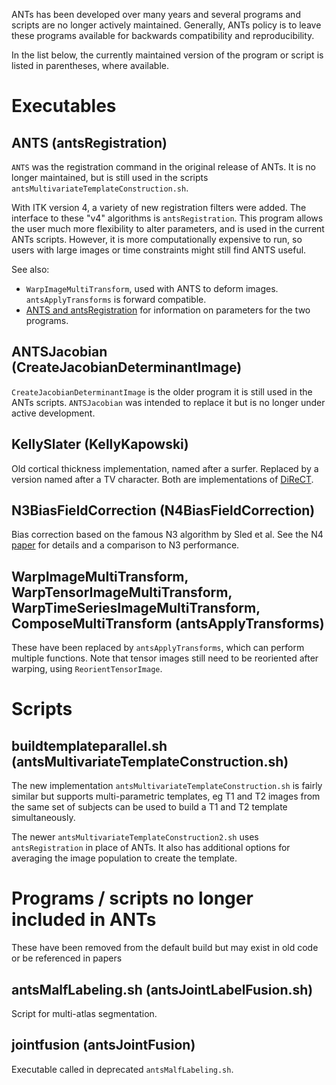 ANTs has been developed over many years and several programs and scripts are no longer actively maintained. Generally, ANTs policy is to leave these programs available for backwards compatibility and reproducibility.

In the list below, the currently maintained version of the program or script is listed in parentheses, where available. 

#  Executables

## ANTS (antsRegistration)

`ANTS` was the registration command in the original release of ANTs. It is no longer maintained, but is still used in the scripts `antsMultivariateTemplateConstruction.sh`. 

With ITK version 4, a variety of new registration filters were added. The interface to these "v4" algorithms is `antsRegistration`. This program allows the user much more flexibility to alter parameters, and is used in the current ANTs scripts. However, it is more computationally expensive to run, so users with large images or time constraints might still find ANTS useful.

See also: 

 * `WarpImageMultiTransform`, used with ANTS to deform images. `antsApplyTransforms` is forward compatible.
 *  [ANTS and antsRegistration](https://github.com/ANTsX/ANTs/wiki/ANTS-and-antsRegistration) for information on parameters for the two programs.


## ANTSJacobian (CreateJacobianDeterminantImage)

`CreateJacobianDeterminantImage` is the older program it is still used in the ANTs scripts. `ANTSJacobian` was intended to replace it but is no longer under active development.


## KellySlater (KellyKapowski) 

Old cortical thickness implementation, named after a surfer. Replaced by a version named after a TV character. Both are implementations of [DiReCT](https://www.ncbi.nlm.nih.gov/pubmed/19150502).


## N3BiasFieldCorrection (N4BiasFieldCorrection)

Bias correction based on the famous N3 algorithm by Sled et al. See the N4 [paper](https://www.ncbi.nlm.nih.gov/pubmed/20378467) for details and a comparison to N3 performance.

   
## WarpImageMultiTransform, WarpTensorImageMultiTransform, WarpTimeSeriesImageMultiTransform, ComposeMultiTransform  (antsApplyTransforms)

These have been replaced by `antsApplyTransforms`, which can perform multiple functions. Note that tensor images still need to be reoriented after warping, using `ReorientTensorImage`.


# Scripts

## buildtemplateparallel.sh (antsMultivariateTemplateConstruction.sh)

The new implementation `antsMultivariateTemplateConstruction.sh` is fairly similar but supports multi-parametric templates, eg T1 and T2 images from the same set of subjects can be used to build a T1 and T2 template simultaneously.

The newer `antsMultivariateTemplateConstruction2.sh` uses `antsRegistration` in place of ANTs. It also has additional options for averaging the image population to create the template.

# Programs / scripts no longer included in ANTs

These have been removed from the default build but may exist in old code or be referenced in papers

## antsMalfLabeling.sh (antsJointLabelFusion.sh)

Script for multi-atlas segmentation.

## jointfusion (antsJointFusion)

Executable called in deprecated `antsMalfLabeling.sh`. 